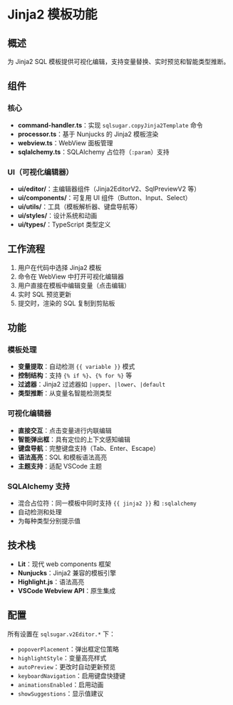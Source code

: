 # Jinja2 模板功能

## 概述

为 Jinja2 SQL 模板提供可视化编辑，支持变量替换、实时预览和智能类型推断。

## 组件

### 核心
- **command-handler.ts**：实现 `sqlsugar.copyJinja2Template` 命令
- **processor.ts**：基于 Nunjucks 的 Jinja2 模板渲染
- **webview.ts**：WebView 面板管理
- **sqlalchemy.ts**：SQLAlchemy 占位符（`:param`）支持

### UI（可视化编辑器）
- **ui/editor/**：主编辑器组件（Jinja2EditorV2、SqlPreviewV2 等）
- **ui/components/**：可复用 UI 组件（Button、Input、Select）
- **ui/utils/**：工具（模板解析器、键盘导航等）
- **ui/styles/**：设计系统和动画
- **ui/types/**：TypeScript 类型定义

## 工作流程

1. 用户在代码中选择 Jinja2 模板
2. 命令在 WebView 中打开可视化编辑器
3. 用户直接在模板中编辑变量（点击编辑）
4. 实时 SQL 预览更新
5. 提交时，渲染的 SQL 复制到剪贴板

## 功能

### 模板处理
- **变量提取**：自动检测 `{{ variable }}` 模式
- **控制结构**：支持 `{% if %}`、`{% for %}` 等
- **过滤器**：Jinja2 过滤器如 `|upper`、`|lower`、`|default`
- **类型推断**：从变量名智能检测类型

### 可视化编辑器
- **直接交互**：点击变量进行内联编辑
- **智能弹出框**：具有定位的上下文感知编辑
- **键盘导航**：完整键盘支持（Tab、Enter、Escape）
- **语法高亮**：SQL 和模板语法高亮
- **主题支持**：适配 VSCode 主题

### SQLAlchemy 支持
- 混合占位符：同一模板中同时支持 `{{ jinja2 }}` 和 `:sqlalchemy`
- 自动检测和处理
- 为每种类型分别提示值

## 技术栈

- **Lit**：现代 web components 框架
- **Nunjucks**：Jinja2 兼容的模板引擎
- **Highlight.js**：语法高亮
- **VSCode Webview API**：原生集成

## 配置

所有设置在 `sqlsugar.v2Editor.*` 下：
- `popoverPlacement`：弹出框定位策略
- `highlightStyle`：变量高亮样式
- `autoPreview`：更改时自动更新预览
- `keyboardNavigation`：启用键盘快捷键
- `animationsEnabled`：启用动画
- `showSuggestions`：显示值建议

